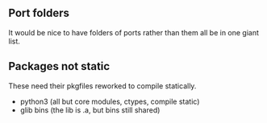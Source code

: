 ## Port folders

It would be nice to have folders of ports rather than them
all be in one giant list.

## Packages not static

These need their pkgfiles reworked to compile statically.  

* python3 (all but core modules, ctypes, compile static)
* glib bins (the lib is .a, but bins still shared)
